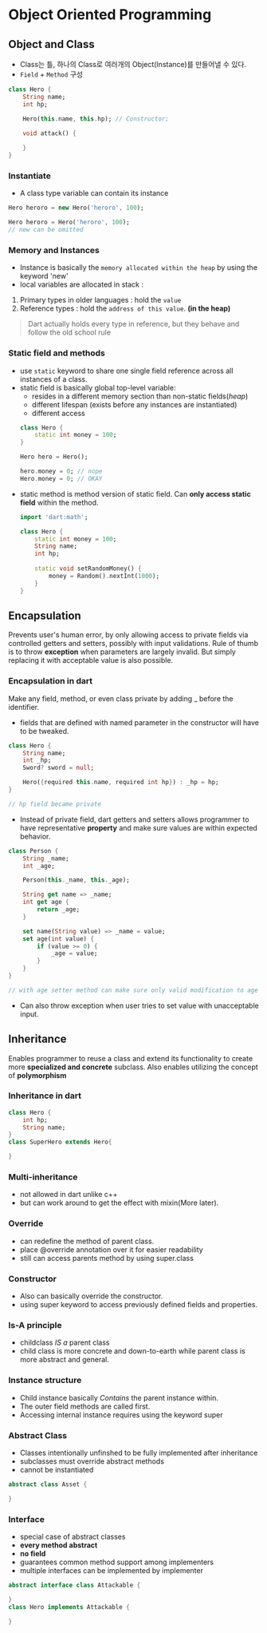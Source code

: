 # Object Oriented Programming

## Object and Class
- Class는 틀, 하나의 Class로 여러개의 Object(Instance)를 만들어낼 수 있다.
- `Field` + `Method` 구성
```dart
class Hero {
    String name;
    int hp;

    Hero(this.name, this.hp); // Constructor;

    void attack() {
        
    }
}
```

### Instantiate
- A class type variable can contain its instance
```dart
Hero heroro = new Hero('heroro', 100);

Hero heroro = Hero('heroro', 100);
// new can be omitted
```

### Memory and Instances
- Instance is basically the `memory allocated within the heap` by using the keyword 'new' 
- local variables are allocated in stack :
1. Primary types in older languages : hold the `value`
2. Reference types : hold the `address of this value`. **(in the heap)**

> Dart actually holds every type in reference, but they behave and follow the old school rule

### Static field and methods
- use `static` keyword to share one single field reference across all instances of a class.
- static field is basically global top-level variable:
    - resides in a different memory section than non-static fields(*heap*)
    - different lifespan (exists before any instances are instantiated)
    - different access
    ```dart
    class Hero {
        static int money = 100;
    }

    Hero hero = Hero();

    hero.money = 0; // nope
    Hero.money = 0; // OKAY
    ```
- static method is method version of static field. Can **only access static field** within the method.
    ```dart
    import 'dart:math';

    class Hero {
        static int money = 100;
        String name;
        int hp;
        
        static void setRandomMoney() {
            money = Random().nextInt(1000);
        }
    }
    ```

## Encapsulation
Prevents user's human error, by only allowing access to private fields via controlled getters and setters, possibly with input validations. Rule of thumb is to throw **exception** when parameters are largely invalid. But simply replacing it with acceptable value is also possible.

### Encapsulation in dart
Make any field, method, or even class private by adding _ before the identifier.
- fields that are defined with named parameter in the constructor will have to be tweaked.
```dart
class Hero {
    String name;
    int _hp;
    Sword? sword = null;

    Hero({required this.name, required int hp}) : _hp = hp;
}

// hp field became private
```

- Instead of private field, dart getters and setters allows programmer to have representative **property** and make sure values are within expected behavior.

```dart
class Person {
    String _name;
    int _age;

    Person(this._name, this._age);

    String get name => _name;
    int get age {
        return _age;
    }

    set name(String value) => _name = value;
    set age(int value) {
        if (value >= 0) {
            _age = value;
        }
    }
}

// with age setter method can make sure only valid modification to age is applied.
```
- Can also throw exception when user tries to set value with unacceptable input.

## Inheritance
Enables programmer to reuse a class and extend its functionality to create more **specialized and concrete** subclass. Also enables utilizing the concept of **polymorphism**
### Inheritance in dart
```dart
class Hero {
    int hp;
    String name;
}
class SuperHero extends Hero{

}
```
### Multi-inheritance
- not allowed in dart unlike c++
- but can work around to get the effect with mixin(More later).

### Override
- can redefine the method of parent class.
- place @override annotation over it for easier readability
- still can access parents method by using super.class

### Constructor
- Also can basically override the constructor.
- using super keyword to access previously defined fields and properties.

### Is-A principle
- childclass *IS a* parent class
- child class is more concrete and down-to-earth while parent class is more abstract and general.

### Instance structure
- Child instance basically *Contains* the parent instance within.
- The outer field methods are called first.
- Accessing internal instance requires using the keyword super

### Abstract Class
- Classes intentionally unfinshed to be fully implemented after inheritance
- subclasses must override abstract methods
- cannot be instantiated

```dart
abstract class Asset {

}
```

### Interface
- special case of abstract classes
- **every method abstract**
- **no field**
- guarantees common method support among implementers
- multiple interfaces can be implemented by implementer

```dart
abstract interface class Attackable {

}
class Hero implements Attackable {
    
}
```